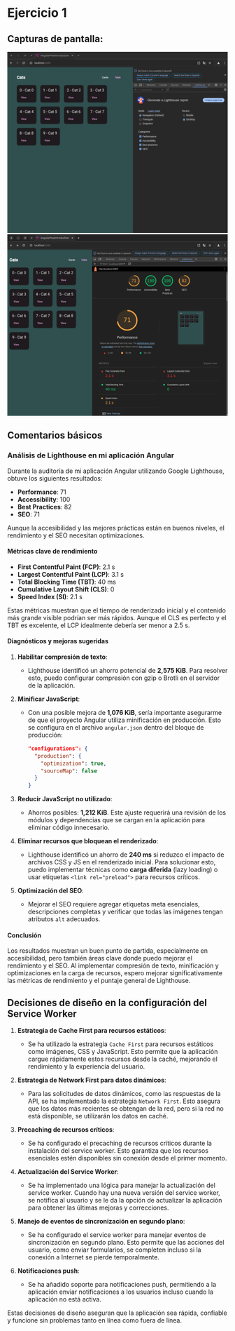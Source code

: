 # Ejercicio 1

## Capturas de pantalla:

![Captura de pantalla 1](1.png)
![Captura de pantalla 2](2.png)

## Comentarios básicos

### **Análisis de Lighthouse en mi aplicación Angular**

Durante la auditoría de mi aplicación Angular utilizando Google Lighthouse, obtuve los siguientes resultados:

- **Performance**: 71
- **Accessibility**: 100
- **Best Practices**: 82
- **SEO**: 71

Aunque la accesibilidad y las mejores prácticas están en buenos niveles, el rendimiento y el SEO necesitan optimizaciones.

#### **Métricas clave de rendimiento**

- **First Contentful Paint (FCP)**: 2.1 s
- **Largest Contentful Paint (LCP)**: 3.1 s
- **Total Blocking Time (TBT)**: 40 ms
- **Cumulative Layout Shift (CLS)**: 0
- **Speed Index (SI)**: 2.1 s

Estas métricas muestran que el tiempo de renderizado inicial y el contenido más grande visible podrían ser más rápidos. Aunque el CLS es perfecto y el TBT es excelente, el LCP idealmente debería ser menor a 2.5 s.

#### **Diagnósticos y mejoras sugeridas**

1. **Habilitar compresión de texto**:
   - Lighthouse identificó un ahorro potencial de **2,575 KiB**. Para resolver esto, puedo configurar compresión con gzip o Brotli en el servidor de la aplicación.

2. **Minificar JavaScript**:
   - Con una posible mejora de **1,076 KiB**, sería importante asegurarme de que el proyecto Angular utiliza minificación en producción. Esto se configura en el archivo `angular.json` dentro del bloque de producción:
    
     ```json
     "configurations": {
       "production": {
         "optimization": true,
         "sourceMap": false
       }
     }
     ```

3. **Reducir JavaScript no utilizado**:
   - Ahorros posibles: **1,212 KiB**. Este ajuste requerirá una revisión de los módulos y dependencias que se cargan en la aplicación para eliminar código innecesario.

4. **Eliminar recursos que bloquean el renderizado**:
   - Lighthouse identificó un ahorro de **240 ms** si reduzco el impacto de archivos CSS y JS en el renderizado inicial. Para solucionar esto, puedo implementar técnicas como **carga diferida** (lazy loading) o usar etiquetas `<link rel="preload">` para recursos críticos.

5. **Optimización del SEO**:
   - Mejorar el SEO requiere agregar etiquetas meta esenciales, descripciones completas y verificar que todas las imágenes tengan atributos `alt` adecuados.

#### **Conclusión**

Los resultados muestran un buen punto de partida, especialmente en accesibilidad, pero también áreas clave donde puedo mejorar el rendimiento y el SEO. Al implementar compresión de texto, minificación y optimizaciones en la carga de recursos, espero mejorar significativamente las métricas de rendimiento y el puntaje general de Lighthouse.

## Decisiones de diseño en la configuración del Service Worker

1. **Estrategia de Cache First para recursos estáticos**:
   - Se ha utilizado la estrategia `Cache First` para recursos estáticos como imágenes, CSS y JavaScript. Esto permite que la aplicación cargue rápidamente estos recursos desde la caché, mejorando el rendimiento y la experiencia del usuario.

2. **Estrategia de Network First para datos dinámicos**:
   - Para las solicitudes de datos dinámicos, como las respuestas de la API, se ha implementado la estrategia `Network First`. Esto asegura que los datos más recientes se obtengan de la red, pero si la red no está disponible, se utilizarán los datos en caché.

3. **Precaching de recursos críticos**:
   - Se ha configurado el precaching de recursos críticos durante la instalación del service worker. Esto garantiza que los recursos esenciales estén disponibles sin conexión desde el primer momento.

4. **Actualización del Service Worker**:
   - Se ha implementado una lógica para manejar la actualización del service worker. Cuando hay una nueva versión del service worker, se notifica al usuario y se le da la opción de actualizar la aplicación para obtener las últimas mejoras y correcciones.

5. **Manejo de eventos de sincronización en segundo plano**:
   - Se ha configurado el service worker para manejar eventos de sincronización en segundo plano. Esto permite que las acciones del usuario, como enviar formularios, se completen incluso si la conexión a Internet se pierde temporalmente.

6. **Notificaciones push**:
   - Se ha añadido soporte para notificaciones push, permitiendo a la aplicación enviar notificaciones a los usuarios incluso cuando la aplicación no está activa.

Estas decisiones de diseño aseguran que la aplicación sea rápida, confiable y funcione sin problemas tanto en línea como fuera de línea.
